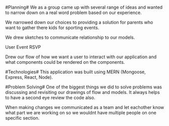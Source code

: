 #Planning#
We as a group came up with several range of ideas and wanted to narrow down on a real word problem based on our experience.

We narrowed down our choices to providing a solution for parents who want to gather there kids for sporting events.

We drew sketches to communicate relationship to our models.

User
Event
RSVP

Drew our flow of how we want a user to interact with our application and what components could be rendered on the components.

#Technologies#
This application was built using MERN (Mongoose, Express, React, Node).

#Problem Solving#
One of the biggest things we did to solve problems was discussing and revisiting our drawings of flow and models. It always helps to have a second eye review the code also.

When making changes we communicated as a team and let eachother know what part we are working on so we wouldnt have multiple people on one specific section.


